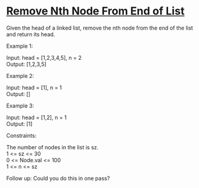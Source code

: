 # [Remove Nth Node From End of List](https://leetcode.com/problems/remove-nth-node-from-end-of-list/)

Given the head of a linked list, remove the nth node from the end of the list and return its head.  

Example 1:  

Input: head = [1,2,3,4,5], n = 2  
Output: [1,2,3,5]  

Example 2:  

Input: head = [1], n = 1  
Output: []  

Example 3:  

Input: head = [1,2], n = 1  
Output: [1]  

Constraints:  

The number of nodes in the list is sz.  
1 <= sz <= 30  
0 <= Node.val <= 100  
1 <= n <= sz  

Follow up: Could you do this in one pass?  
